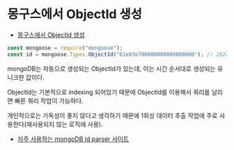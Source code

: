 # 몽구스에서 ObjectId 생성

- [몽구스에서 ObjectId 생성](https://answer-id.com/ko/56520525)

```js
const mongoose = require("mongoose");
const id = mongoose.Types.ObjectId("61e03e700000000000000000"); // 2022-01-13T15:00:00.000Z
```

mongoDB는 자동으로 생성되는 ObjectId가 있는데, 이는 시간 순서대로 생성되는 유니크한 값이다.

ObjectId는 기본적으로 indexing 되어있기 때문에 ObjectId를 이용해서 쿼리를 날리면 빠른 쿼리 작업이 가능하다.

개인적으로는 가독성이 좋지 않다고 생각하기 때문에 1회성 데이터 추출 작업에 주로 사용한다(재사용되지 않는 로직에 사용).

- [자주 사용하는 mongoDB id parser 사이트](https://steveridout.github.io/)
